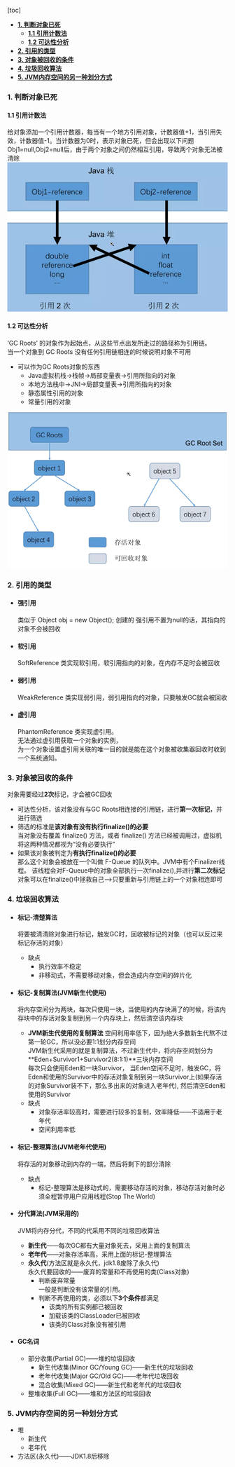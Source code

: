 [toc]

- [**1. 判断对象已死**](#1-判断对象已死)
  - [**1.1 引用计数法**](#11-引用计数法)
  - [**1.2 可达性分析**](#12-可达性分析)
- [**2. 引用的类型**](#2-引用的类型)
- [**3. 对象被回收的条件**](#3-对象被回收的条件)
- [**4. 垃圾回收算法**](#4-垃圾回收算法)
- [**5. JVM内存空间的另一种划分方式**](#5-jvm内存空间的另一种划分方式)


### **1. 判断对象已死**   

#### **1.1 引用计数法**

给对象添加一个引用计数器，每当有一个地方引用对象，计数器值+1，当引用失效，计数器值-1。当计数器为0时，表示对象已死，但会出现以下问题   
Obj1=null,Obj2=null后，由于两个对象之间仍然相互引用，导致两个对象无法被清除   
![alt 属性文本](p/img_3.png)

#### **1.2 可达性分析**

‘GC Roots’ 的对象作为起始点，从这些节点出发所走过的路径称为引用链。   
当一个对象到 GC Roots 没有任何引用链相连的时候说明对象不可用

* 可以作为GC Roots对象的东西
  * Java虚拟机栈->栈帧->局部变量表->引用所指向的对象
  * 本地方法栈中->JNI->局部变量表->引用所指向的对象
  * 静态属性引用的对象
  * 常量引用的对象

![alt 属性文本](p/img_4.png)  

### **2. 引用的类型** 

* #### **强引用**   
  
  类似于 Object obj = new Object(); 创建的 
  强引用不置为null的话，其指向的对象不会被回收  
* #### **软引用**   
  
  SoftReference 类实现软引用，软引用指向的对象，在内存不足时会被回收  
* #### **弱引用**  
  
  WeakReference 类实现弱引用，弱引用指向的对象，只要触发GC就会被回收  
* #### **虚引用**   
  
  PhantomReference 类实现虚引用。   
  无法通过虚引用获取一个对象的实例，  
  为一个对象设置虚引用关联的唯一目的就是能在这个对象被收集器回收时收到一个系统通知。  

### **3. 对象被回收的条件**  

对象需要经过**2次**标记，才会被GC回收

* 可达性分析，该对象没有与GC Roots相连接的引用链，进行**第一次标记**，并进行筛选  
* 筛选的标准是**该对象有没有执行finalize()的必要**   
  当对象没有覆盖 finalize() 方法，或者 finalize() 方法已经被调用过，虚拟机将这两种情况都视为“没有必要执行”   
* 如果该对象被判定为**有执行finalize()的必要**   
  那么这个对象会被放在一个叫做 F-Queue 的队列中。JVM中有个Finalizer线程。
  该线程会对F-Queue中的对象全部执行一次finalize(),并进行**第二次标记**   
  对象可以在finalize()中拯救自己——>只要重新与引用链上的一个对象相连即可    

### **4. 垃圾回收算法**  

* #### **标记-清楚算法**   
  
  将要被清清除对象进行标记，触发GC时，回收被标记的对象（也可以反过来标记存活的对象）    
  
  * 缺点
    * 执行效率不稳定
    * 非移动式，不需要移动对象，但会造成内存空间的碎片化
  
* #### **标记-复制算法**(JVM新生代使用)   
  
  将内存空间分为两块，每次只使用一块，当使用的内存块满了的时候，将该内存块中的存活对象复制到另一个内存块上，然后清空该内存块    
  
  * **JVM新生代使用的复制算法**
    空间利用率低下，因为绝大多数新生代熬不过第一轮GC，所以没必要1:1划分内存空间   
    JVM新生代采用的就是复制算法，不过新生代中，将内存空间划分为**Eden+Survivor1+Survivor2(8:1:1)**三块内存空间   
    每次只会使用Eden和一块Survivor，
    当Eden空间不足时，触发GC，将Eden和使用的Survivor中的存活对象复制到另一块Survivor上(如果存活的对象Survivor装不下，那么多出来的对象进入老年代),
    然后清空Eden和使用的Survivor  
  * 缺点
    * 对象存活率较高时，需要进行较多的复制，效率降低——不适用于老年代
    * 空间利用率低
  
* #### **标记-整理算法**(JVM老年代使用)  
  
  将存活的对象移动到内存的一端，然后将剩下的部分清除
  
  * 缺点
    * 标记-整理算法是移动式的，需要移动存活的对象，移动存活对象时必须全程暂停用户应用线程(Stop The World)


* #### **分代算法**(JVM采用的)  
  
  JVM将内存分代，不同的代采用不同的垃圾回收算法  
  
  * **新生代**——每次GC都有大量对象死去，采用上面的复制算法  
  * **老年代**——对象存活率高，采用上面的标记-整理算法  
  * **永久代**(方法区就是永久代，jdk1.8废除了永久代)     
    永久代要回收的——废弃的常量和不再使用的类(Class对象)   
    * 判断废弃常量   
      一般是判断没有该常量的引用。
    * 判断不再使用的类，必须以下**3个条件**都满足  
       * 该类的所有实例都已被回收  
       * 加载该类的ClassLoader已被回收  
       * 该类的Class对象没有被引用
  
* #### **GC名词**  
  
  * 部分收集(Partial GC)——堆的垃圾回收 
    * 新生代收集(Minor GC/Young GC)——新生代的垃圾回收  
    * 老年代收集(Major GC/Old GC)——老年代垃圾回收  
    * 混合收集(Mixed GC)——新生代和老年代的垃圾回收
  * 整堆收集(Full GC)——堆和方法区的垃圾回收

### **5. JVM内存空间的另一种划分方式**

* 堆
   * 新生代
   * 老年代
* 方法区(永久代)——JDK1.8后移除

